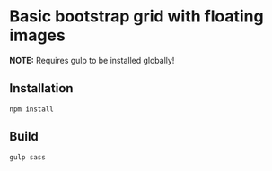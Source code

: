 # Basic bootstrap grid with floating images

**NOTE:** Requires gulp to be installed globally!

## Installation
```
npm install
```
## Build
```
gulp sass
```